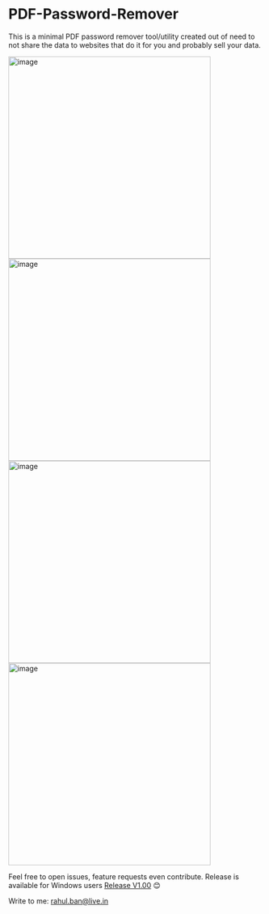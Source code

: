 # PDF-Password-Remover
This is a minimal PDF password remover tool/utility created out of need to not share the data to websites that do it for you and probably sell your data. 

<img src="https://github.com/user-attachments/assets/38039a3a-edf4-4c74-bbc3-ae3f66a0b9fd" alt="image" width="400"/>

<img src="https://github.com/user-attachments/assets/a1d17ee0-8c1e-4f0a-bd14-152797990d3f" alt="image" width="400"/>

<img src="https://github.com/user-attachments/assets/b2163c48-5da2-42f6-b509-e11db16fb2b5" alt="image" width="400"/>

<img src="https://github.com/user-attachments/assets/08487dc8-005e-410b-9c01-dac79dbbcbc9" alt="image" width="400"/>


Feel free to open issues, feature requests even contribute.
Release is available for Windows users [Release V1.00](https://github.com/ikrahul/PDF-Password-Remover/releases/tag/v1.00)
😊

Write to me: [rahul.ban@live.in](mailto:rahulban@live.in)
